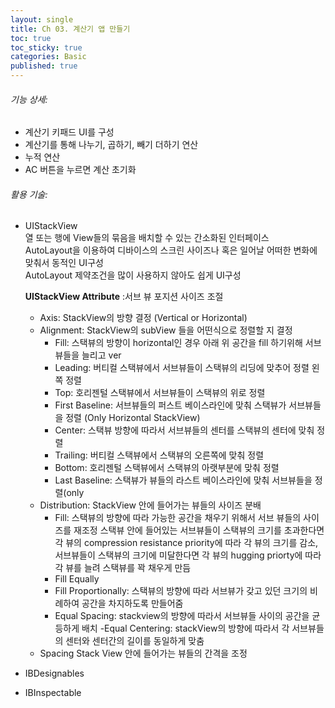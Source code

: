 ```yaml
---
layout: single
title: Ch 03. 계산기 앱 만들기
toc: true
toc_sticky: true
categories: Basic 
published: true
---
```



###### 기능 상세:
- 계산기 키패드 UI를 구성
- 계산기를 통해 나누기, 곱하기, 빼기 더하기 연산
- 누적 연산
- AC 버튼을 누르면 계산 초기화

###### 활용 기술:
- UIStackView<br/>
  열 또는 행에 View들의 묶음을 배치할 수 있는 간소화된 인터페이스<br/>
  AutoLayout을 이용하여 디바이스의 스크린 사이즈나 혹은 일어날 어떠한 변화에 맞춰서 동적인 UI구성<br/>
  AutoLayout 제약조건을 많이 사용하지 않아도 쉽게 UI구성<br/>
  
  **UIStackView Attribute**
  :서브 뷰 포지션 사이즈 조절
	- Axis: StackView의 방향 결정 (Vertical or Horizontal)
	- Alignment: StackView의 subView 들을 어떤식으로 정렬할 지 결정
		- Fill: 스택뷰의 방향이 horizontal인 경우 아래 위 공간을 fill 하기위해 서브뷰들을 늘리고 ver
		- Leading: 버티컬 스택뷰에서 서브뷰들이 스택뷰의 리딩에 맞추어 정렬 왼쪽 정렬
		- Top: 호리젠털 스택뷰에서 서브뷰들이 스택뷰의 위로 정렬
		- First Baseline: 서브뷰들의 퍼스트 베이스라인에 맞춰 스택뷰가 서브뷰들을 정렬 (Only Horizontal StackView)
		- Center: 스택뷰 방향에 따라서 서브뷰들의 센터를 스택뷰의 센터에 맞춰 정렬
		- Trailing: 버티컬 스택뷰에서 스택뷰의 오른쪽에 맞춰 정렬
		- Bottom: 호리젠털 스택뷰에서 스택뷰의 아랫부분에 맞춰 정렬
		- Last Baseline: 스택뷰가 뷰들의 라스트 베이스라인에 맞춰 서브뷰들을 정렬(only 
 	- Distribution: StackView 안에 들어가는 뷰들의 사이즈 분배
		- Fill: 스택뷰의 방향에 따라 가능한 공간을 채우기 위해서 서브 뷰들의 사이즈를 재조정 스택뷰 안에 들어있는 서브뷰들이 스택뷰의 크기를 초과한다면 각 뷰의 compression resistance priority에 따라 각 뷰의 크기를 감소, 서브뷰들이 스택뷰의 크기에 미달한다면 각 뷰의 hugging priorty에 따라 각 뷰를 늘려 스택뷰를 꽉 채우게 만듬 
		- Fill Equally
		- Fill Proportionally: 스택뷰의 방향에 따라 서브뷰가 갖고 있던 크기의 비례하여 공간을 차지하도록 만들어줌
		- Equal Spacing: stackview의 방향에 따라서 서브뷰들 사이의 공간을 균등하게 배치
		-Equal Centering: stackView의 방향에 따라서 각 서브뷰들의 센터와 센터간의 길이를 동일하게 맞춤
	- Spacing
	Stack View 안에 들어가는 뷰들의 간격을 조정
- IBDesignables
- IBInspectable

